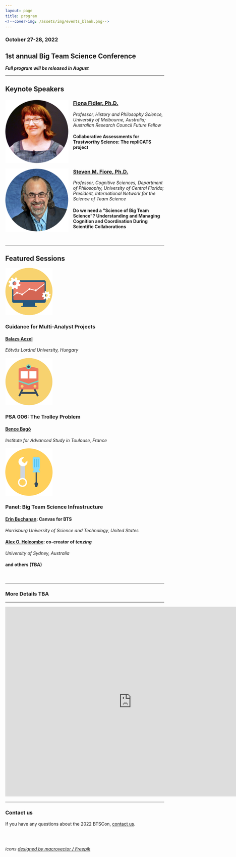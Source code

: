 ```yaml
---
layout: page
title: program
<!--cover-img: /assets/img/events_blank.png-->
---
```


### October 27-28, 2022 
## 1st annual Big Team Science Conference

<b><i>Full program will be released in August</i></b>

***
## Keynote Speakers

<section>
  <a href="https://findanexpert.unimelb.edu.au/profile/3224-fiona-fidler#"><img src="/assets/img/FidlerHeadshot.png" alt="Fiona Fidler, Ph.D." width="200" height="200" style="float: left; margin-right: 15px;"></a>
  <h3><a href="https://findanexpert.unimelb.edu.au/profile/3224-fiona-fidler#">Fiona Fidler, Ph.D.</a></h3>
  <i>Professor, History and Philosophy Science, University of Melbourne, Australia; Australian Research Council Future Fellow</i>
  <h4>Collaborative Assessments for Trustworthy Science: The repliCATS project</h4>
</section>
<br>
<section>
  <a href="https://csl.ist.ucf.edu/People"><img src="/assets/img/FioreHeadshot.png" alt="Steven M. Fiore, Ph.D." width="200" height="200" style="float: left; margin-right: 15px;"></a>
  <h3><a href="https://csl.ist.ucf.edu/People">Steven M. Fiore, Ph.D.</a></h3>
  <i>Professor, Cognitive Sciences, Department of Philosophy, University of Central Florida; President, International Network for the Science of Team Science</i>
  <h4>Do we need a "Science of Big Team Science"?  Understanding and Managing Cognition and Coordination During Scientific Collaborations</h4>
</section>
<br>

***
## Featured Sessions

<section>
  <div class="container">
    <div class="row">
      <div class="col-sm-12">
        <p>   </p>
      </div>
    </div>
    <div class="row">
      <div class="col-sm-3">
        <a href="https://www.nature.com/articles/d41586-022-01332-8/"><img src="/assets/img/analysis.png" alt="" width="150" height="150"></a>
      </div>
      <div class="col-sm-9">
        <h3>Guidance for Multi-Analyst Projects</h3>
        <h4><a href="http://decisionlab.elte.hu/members/balazs-aczel/">Balazs Aczel</a></h4>
        <i>Eötvös Loránd University, Hungary</i>
      </div>
    </div>
    <br>
    <div class="row">
      <div class="col=sm-3">
        <a href="https://psysciacc.org/006-trolley-problem/"><img src="/assets/img/trolley.png" alt="trolley" width="150" height="150"></a>
      </div>
      <div class="col-sm-9">
        <h3>PSA 006: The Trolley Problem</h3>
        <h4><a href="https://www.iast.fr/people/bence-bago">Bence Bagó</a></h4>
        <i>Institute for Advanced Study in Toulouse, France</i>
      </div>
    </div>
    <br>
    <div class="row">
      <div class="col=sm-3">
        <a href=""><img src="/assets/img/tools.png" alt="tools" width="150" height="150"></a>
      </div>
      <div class="col-sm-9">
        <h3>Panel: Big Team Science Infrastructure</h3>
        <h4><a href="https://www.aggieerin.com/page/about/">Erin Buchanan</a>: Canvas for BTS</h4>
        <i>Harrisburg University of Science and Technology, United States</i>
        <h4><a href="https://www.sydney.edu.au/science/about/our-people/academic-staff/alex-holcombe.html">Alex O. Holcombe</a>: co-creator of <i>tenzing</i></h4>
        <i>University of Sydney, Australia</i>
        <h4>and others (TBA)</h4>
      </div>
    </div>
  </div>
</section>
<br>

***
### More Details TBA

***
<iframe src="https://calendar.google.com/calendar/embed?src=bigteamscienceconference%40gmail.com&ctz=America%2FLos_Angeles" style="border: 0" width="800" height="600" frameborder="0" scrolling="no"></iframe>

***

### Contact us
If you have any questions about the 2022 BTSCon, [contact us](mailto:bigteamscienceconference@gmail.com).

<br>
<br>

*icons <a href="http://www.freepik.com">designed by macrovector / Freepik</a>*